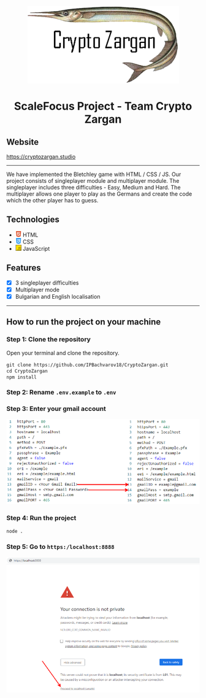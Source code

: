 <p align="center">
  <img src="docs/logo.png" alt="Phantasma Logo" />
</p> 
<h1 align="center">ScaleFocus Project - Team Crypto Zargan</h1>

## Website

https://cryptozargan.studio

---

We have implemented the Bletchley game with HTML / CSS / JS. Our project consists of singleplayer module and multiplayer module. The singleplayer includes three difficulties - Easy, Medium and Hard. The multiplayer allows one player to play as the Germans and create the code which the other player has to guess.

## Technologies

-   <img src="docs/html5.png" width="15px" height="15px"> HTML
-   <img src="docs/css-3.png" width="15px" height="15px"> CSS
-   <img src="docs/js.png" width="15px" height="15px"> JavaScript

## Features

-   [x] 3 singleplayer difficulties
-   [x] Multiplayer mode
-   [x] Bulgarian and English localisation

---

## How to run the project on your machine

### Step 1: Clone the repository

Open your terminal and clone the repository.

```
git clone https://github.com/IPBachvarov18/CryptoZargan.git
cd CryptoZargan
npm install
```

### Step 2: Rename `.env.example` to `.env`

### Step 3: Enter your gmail account

<img src="docs/gmail.png" alt="Step 3" />

### Step 4: Run the project

```
node .
```

### Step 5: Go to `https:/localhost:8888`

<img src="docs/safe.png" alt="Step 3" />
